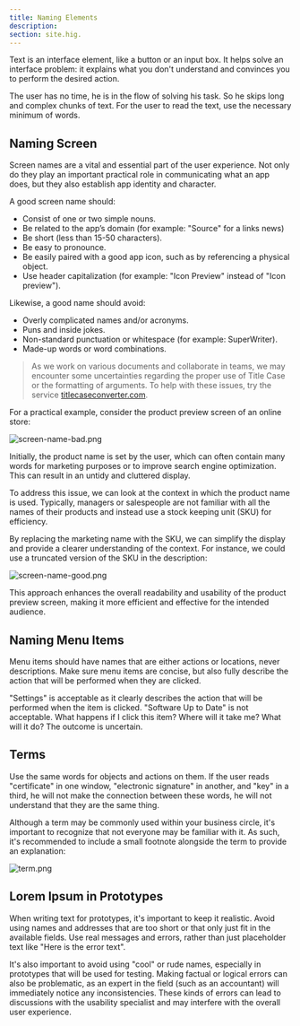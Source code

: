 ```yaml
---
title: Naming Elements
description:
section: site.hig.
---
```



Text is an interface element, like a button or an input box. It helps solve an interface problem: it explains what you don't understand and convinces you to perform the desired action.

The user has no time, he is in the flow of solving his task. So he skips long and complex chunks of text. For the user to read the text, use the necessary minimum of words.


## Naming Screen

Screen names are a vital and essential part of the user experience. 
Not only do they play an important practical role in communicating what an app does, but they also establish app identity and character.

A good screen name should:

- Consist of one or two simple nouns.
- Be related to the app’s domain (for example: "Source" for a links news)
- Be short (less than 15-50 characters).
- Be easy to pronounce.
- Be easily paired with a good app icon, such as by referencing a physical object.
- Use header capitalization (for example: "Icon Preview" instead of "Icon preview").

Likewise, a good name should avoid:

- Overly complicated names and/or acronyms.
- Puns and inside jokes.
- Non-standard punctuation or whitespace (for example: SuperWriter).
- Made-up words or word combinations.


> As we work on various documents and collaborate in teams, we may encounter some uncertainties regarding the proper use of Title Case or the formatting of arguments. To help with these issues, try the service [titlecaseconverter.com](https://titlecaseconverter.com).



For a practical example, consider the product preview screen of an online store:

![screen-name-bad.png](https://orchid.software/img/hig/screen-name-bad.png)


Initially, the product name is set by the user, which can often contain many words for marketing purposes or to improve search engine optimization. This can result in an untidy and cluttered display.

To address this issue, we can look at the context in which the product name is used. Typically, managers or salespeople are not familiar with all the names of their products and instead use a stock keeping unit (SKU) for efficiency.

By replacing the marketing name with the SKU, we can simplify the display and provide a clearer understanding of the context. For instance, we could use a truncated version of the SKU in the description:

![screen-name-good.png](https://orchid.software/img/hig/screen-name-good.png)


This approach enhances the overall readability and usability of the product preview screen, making it more efficient and effective for the intended audience.

## Naming Menu Items

Menu items should have names that are either actions or locations, never descriptions. Make sure menu items are concise, but also fully describe the action that will be performed when they are clicked.

"Settings" is acceptable as it clearly describes the action that will be performed when the item is clicked.
"Software Up to Date" is not acceptable. What happens if I click this item? Where will it take me? What will it do? The outcome is uncertain.


## Terms

Use the same words for objects and actions on them. If the user reads "certificate" in one window, "electronic signature" in another, and "key" in a third, he will not make the connection between these words, he will not understand that they are the same thing.


Although a term may be commonly used within your business circle, it's important to recognize that not everyone may be familiar with it. As such, it's recommended to include a small footnote alongside the term to provide an explanation:

![term.png](https://orchid.software/img/hig/term.png)


## Lorem Ipsum in Prototypes

When writing text for prototypes, it's important to keep it realistic. Avoid using names and addresses that are too short or that only just fit in the available fields. Use real messages and errors, rather than just placeholder text like "Here is the error text".

It's also important to avoid using "cool" or rude names, especially in prototypes that will be used for testing. Making factual or logical errors can also be problematic, as an expert in the field (such as an accountant) will immediately notice any inconsistencies. These kinds of errors can lead to discussions with the usability specialist and may interfere with the overall user experience.


